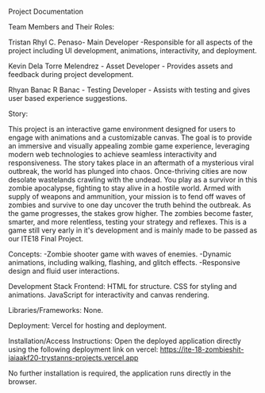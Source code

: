 Project Documentation

Team Members and Their Roles:

Tristan Rhyl C. Penaso- Main Developer -Responsible for all aspects of the project including UI development, animations, interactivity, and deployment.

Kevin Dela Torre Melendrez - Asset Developer - Provides assets and feedback during project development.

Rhyan Banac R Banac - Testing Developer - Assists with testing and gives user based experience suggestions.



Story:

This project is an interactive game environment designed for users to engage with animations and a customizable canvas. 
The goal is to provide an immersive and visually appealing zombie game experience, leveraging modern web technologies to achieve seamless interactivity and responsiveness. 
The story takes place in an aftermath of a mysterious viral outbreak, the world has plunged into chaos. Once-thriving cities are now desolate wastelands crawling with the undead. 
You play as a survivor in this zombie apocalypse, fighting to stay alive in a hostile world. Armed with supply of weapons and ammunition, your mission is to fend off waves of zombies and survive to one day uncover the truth behind the outbreak.
As the game progresses, the stakes grow higher. The zombies become faster, smarter, and more relentless, testing your strategy and reflexes.
This is a game still very early in it's development and is mainly made to be passed as our ITE18 Final Project.

Concepts:
-Zombie shooter game with waves of enemies.
-Dynamic animations, including walking, flashing, and glitch effects.
-Responsive design and fluid user interactions.

Development Stack
Frontend:
HTML for structure.
CSS for styling and animations.
JavaScript for interactivity and canvas rendering.

Libraries/Frameworks:
None.

Deployment:
Vercel for hosting and deployment.

Installation/Access Instructions:
Open the deployed application directly using the following deployment link on vercel:
https://ite-18-zombieshit-iaiaakf20-trystanns-projects.vercel.app

No further installation is required, the application runs directly in the browser.

